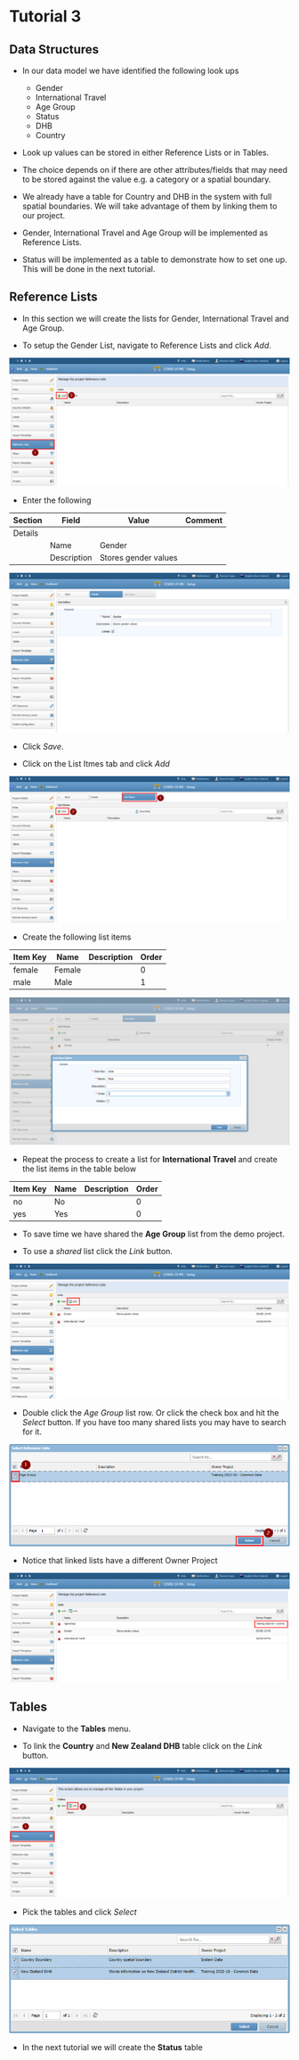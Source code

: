 # Tutorial 3

## Data Structures


- In our data model we have identified the following look ups
  - Gender
  - International Travel
  - Age Group
  - Status
  - DHB
  - Country

- Look up values can be stored in either Reference Lists or in Tables.

- The choice depends on if there are other attributes/fields that may need to be stored against the value e.g. a category or a spatial boundary.

- We already have a table for Country and DHB in the system with full spatial boundaries. We will take advantage of them by linking them to our project.

- Gender, International Travel and Age Group will be implemented as Reference Lists.

- Status will be implemented as a table to demonstrate how to set one up. This will be done in the next tutorial. 

## Reference Lists

- In this section we will create the lists for Gender, International Travel and Age Group.

- To setup the Gender List, navigate to Reference Lists and click *Add*.

![Project Details](assets/RefList_Add.png)

- Enter the following

| Section | Field  | Value | Comment |
| ------------- | ------------- | ------------- | ------------- |
| Details |
|| Name | Gender | |
|| Description | Stores gender values | |

![Project Details](assets/RefList_Add_Gender.png)

- Click *Save*. 

- Click on the List Itmes tab and click *Add*

![Project Details](assets/RefList_Add_Gender_Add_Item.png)

- Create the following list items

| Item Key | Name  | Description | Order |
| ------------- | ------------- | ------------- | ------------- |
| female | Female | | 0 |
| male | Male | | 1 |

![Project Details](assets/RefList_Add_Gender_Add_Male.png)

- Repeat the process to create a list for **International Travel** and create the list items in the table below

| Item Key | Name  | Description | Order |
| ------------- | ------------- | ------------- | ------------- |
| no | No | | 0 |
| yes | Yes | | 0 |

- To save time we have shared the **Age Group** list from the demo project.

- To use a *shared* list click the *Link* button.

![Project Details](assets/RefList_Link_AgeGroup.png)

- Double click the *Age Group* list row. Or click the check box and hit the *Select* button. If you have too many shared lists you may have to search for it.

![Project Details](assets/RefList_Link_AgeGroup_Select.png)

- Notice that linked lists have a different Owner Project

![Project Details](assets/RefList_Link_AgeGroup_Owner.png)

## Tables

- Navigate to the **Tables** menu.

- To link the **Country** and **New Zealand DHB** table click on the *Link* button.

![Project Details](assets/Tables_Link.png)

- Pick the tables and click *Select*

![Project Details](assets/Tables_Link_Country_DHB.png)

- In the next tutorial we will create the **Status** table













